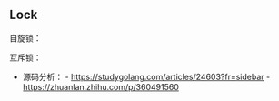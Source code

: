 ## Lock



自旋锁：

互斥锁：

 - 源码分析：
    	- https://studygolang.com/articles/24603?fr=sidebar
    	- https://zhuanlan.zhihu.com/p/360491560
